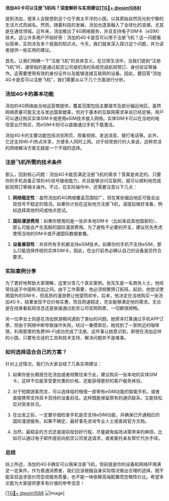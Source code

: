 **汤加4G卡可以注册飞机吗？深度解析与实用建议[[TG💪+ @esim1088](https://t.me/s/esim1088)]**

提到汤加，很多人会联想到这个位于南太平洋的小国，以其原始自然风光和宁静的生活方式而闻名。然而，随着科技的发展，汤加也逐渐融入了全球化的浪潮，尤其是在通信领域。近年来，汤加推出了4G网络服务，并且支持电子SIM卡（eSIM）技术。这让许多用户开始好奇：汤加的4G卡是否可以用于注册飞机？这一问题看似简单，实则涉及多个层面的知识点。今天，我们就来深入探讨这个问题，并为读者提供一些实用的建议。

首先，让我们明确一下“注册飞机”的具体含义。在日常生活中，当我们提到“注册飞机”时，通常指的是通过航空公司或机场的系统完成航班预订、身份验证等操作。这需要使用有效的身份证件以及能够连接互联网的设备。因此，要回答“汤加4G卡是否可以注册飞机”，我们需要从以下几个方面进行分析。

### 汤加4G卡的基本功能

汤加的4G网络由当地运营商提供，覆盖范围包括主要城市及部分偏远地区。虽然网络质量可能无法与发达国家媲美，但对于基本的互联网需求来说已经足够。用户可以通过购买实体SIM卡或使用eSIM技术接入网络。实体SIM卡可以在当地的电信营业厅购买，而eSIM卡则可以直接通过手机下载激活。

汤加4G卡的主要功能包括浏览网页、观看视频、发送消息、拨打电话等。此外，它还支持Wi-Fi热点共享，方便多人同时上网。对于经常旅行的人来说，这种灵活的网络解决方案无疑是一个不错的选择。

### 注册飞机所需的技术条件

那么，回到核心问题：汤加4G卡能否满足注册飞机的需求？答案是肯定的。只要你的手机具备正常的4G信号接收能力，并且能够访问互联网，就可以顺利地完成航班预订等相关操作。不过，在实际操作中，还需要注意以下几点：

1. **网络稳定性**：虽然汤加的4G网络覆盖范围较广，但在某些偏远地区可能会出现信号不稳定的情况。如果你计划在这些地方注册飞机，请提前做好准备，例如选择其他时间或地点尝试。
   
2. **国际漫游费用**：如果你使用的是一张非本地SIM卡（比如来自其他国家的），那么可能会产生高额的国际漫游费用。为了避免不必要的开支，建议优先考虑使用当地的SIM卡或开通国际数据套餐。

3. **设备兼容性**：并非所有手机都支持eSIM技术。如果你的手机不支持eSIM，那么只能选择传统的实体SIM卡。因此，在出行前务必确认自己的设备是否符合要求。

### 实际案例分享

为了更好地帮助大家理解，这里分享几个真实案例。张先生是一名商务人士，他经常往返于中国和汤加之间。由于工作需要，他必须频繁预订航班。起初，他尝试使用国外的SIM卡，但高昂的漫游费让他望而却步。后来，他决定在当地购买一张汤加4G卡，结果发现不仅价格实惠，而且网速稳定，完全能够满足他的需求。无论是在线查看航班信息还是直接通过航空公司官网购票，一切都很顺畅。

另一位李女士则是在汤加旅游期间遇到了类似的问题。她原本打算通过手机APP订票，但由于网络中断导致操作失败。经过一番摸索后，她找到了一家附近的咖啡馆，利用那里的免费Wi-Fi成功完成了注册。这件事让她意识到，即使在汤加这样的小国，只要有合适的工具和技术支持，解决问题并不是难事。

### 如何选择适合自己的方案？

针对上述情况，我们为大家总结了几条实用建议：

1. 如果你是长期居住在汤加或者频繁往来于此，建议购买一张本地的实体SIM卡。这样不仅能享受更优惠的价格，还能获得更好的客户服务体验。

2. 对于短期游客而言，可以选择临时租借一部带有eSIM功能的智能手机，或者直接携带支持双卡双待的设备前往。这样既能保留原有的通讯联系，又能轻松应对突发状况。

3. 在出发之前，一定要仔细检查手机是否支持eSIM功能，并确保已开通相应的国际漫游服务。如果不确定，最好事先咨询专业人士或查阅官方文档。

4. 当然，最稳妥的方式还是提前规划好行程，尽量避免临场决策带来的麻烦。比如可以通过电子邮件提前向航空公司发送请求，或者委托亲友帮忙代办手续。

### 总结

综上所述，汤加的4G卡确实可以用来注册飞机，但前提是你的设备和网络环境满足一定条件。作为普通消费者，我们应该根据自身实际情况做出合理的选择，既不能盲目追求低价而忽视服务质量，也不能一味依赖高端配置而忽略性价比。希望本文能为大家提供更多有价值的参考信息！

[[TG💪+ @esim1088](https://t.me/s/esim1088) ![Image](https://i.postimg.cc/4NQfJmqS/Snipaste-2025-05-13-00-14-12.png)]